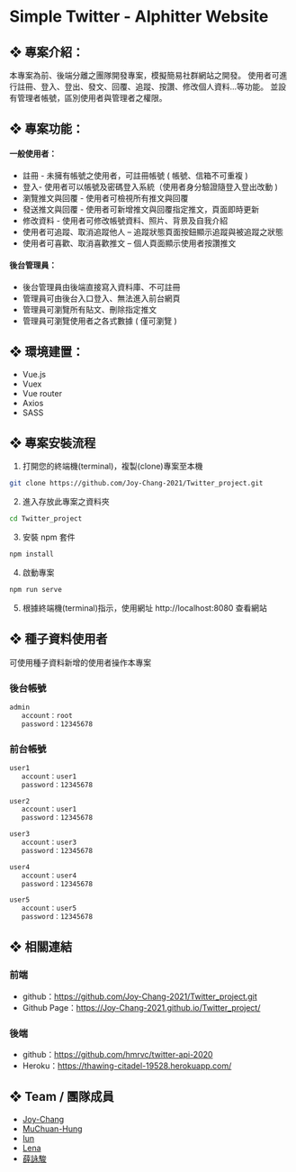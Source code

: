 # Simple Twitter - Alphitter Website

## ❖ 專案介紹：

本專案為前、後端分離之團隊開發專案，模擬簡易社群網站之開發。
使用者可進行註冊、登入、登出、發文、回覆、追蹤、按讚、修改個人資料...等功能。
並設有管理者帳號，區別使用者與管理者之權限。

## ❖ 專案功能：

#### 一般使用者：

- 註冊 - 未擁有帳號之使用者，可註冊帳號 ( 帳號、信箱不可重複 )
- 登入- 使用者可以帳號及密碼登入系統（使用者身分驗證隨登入登出改動 )
- 瀏覽推文與回覆 - 使用者可檢視所有推文與回覆
- 發送推文與回覆 - 使用者可新增推文與回覆指定推文，頁面即時更新
- 修改資料 - 使用者可修改帳號資料、照片、背景及自我介紹
- 使用者可追蹤、取消追蹤他人 – 追蹤狀態頁面按鈕顯示追蹤與被追蹤之狀態
- 使用者可喜歡、取消喜歡推文 – 個人頁面顯示使用者按讚推文

#### 後台管理員：

- 後台管理員由後端直接寫入資料庫、不可註冊
- 管理員可由後台入口登入、無法進入前台網頁
- 管理員可瀏覽所有貼文、刪除指定推文
- 管理員可瀏覽使用者之各式數據 ( 僅可瀏覽 )

## ❖ 環境建置：

- Vue.js
- Vuex
- Vue router
- Axios
- SASS

## ❖ 專案安裝流程

1. 打開您的終端機(terminal)，複製(clone)專案至本機

```bash
git clone https://github.com/Joy-Chang-2021/Twitter_project.git
```
2. 進入存放此專案之資料夾

```bash
cd Twitter_project
```
3. 安裝 npm 套件

```bash
npm install
```
4. 啟動專案

```bash
npm run serve
```
5. 根據終端機(terminal)指示，使用網址 http://localhost:8080 查看網站


## ❖ 種子資料使用者

可使用種子資料新增的使用者操作本專案

### 後台帳號
```bash
admin
   account：root
   password：12345678
```
### 前台帳號

```bash
user1
   account：user1
   password：12345678

user2
   account：user1
   password：12345678

user3
   account：user3
   password：12345678

user4
   account：user4
   password：12345678

user5
   account：user5
   password：12345678

```

## ❖ 相關連結

### 前端

- github：https://github.com/Joy-Chang-2021/Twitter_project.git
- Github Page：https://Joy-Chang-2021.github.io/Twitter_project/

### 後端

- github：https://github.com/hmrvc/twitter-api-2020
- Heroku：https://thawing-citadel-19528.herokuapp.com/

## ❖ Team / 團隊成員

- [Joy-Chang](https://github.com/Joy-Chang-2021)
- [MuChuan-Hung](https://github.com/muchuanhung)
- [Iun](https://github.com/zheRoom)
- [Lena](https://lighthouse.alphacamp.co/users/6721)
- [薛詠駿](https://lighthouse.alphacamp.co/users/6509)
